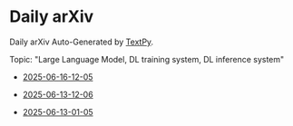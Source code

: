 # Daily arXiv

Daily arXiv Auto-Generated by [TextPy](https://github.com/yezhengmao1/TextPy).

Topic: "Large Language Model, DL training system, DL inference system"

* [2025-06-16-12-05](https://linx.yezhem.com/2025-06-16-12-05.md)

* [2025-06-13-12-06](https://linx.yezhem.com/2025-06-13-12-06.md)

* [2025-06-13-01-05](https://linx.yezhem.com/2025-06-13-01-05.md)

